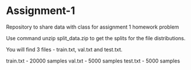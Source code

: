 # Assignment-1
Repository to share data with class for assignment 1 homework problem

Use command unzip split_data.zip to get the splits for the file distributions. 

You will find 3 files - train.txt, val.txt and test.txt.

train.txt - 20000 samples
val.txt - 5000 samples
test.txt - 5000 samples

